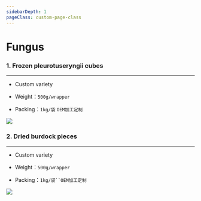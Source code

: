 ```yaml
---
sidebarDepth: 1
pageClass: custom-page-class
---
```


# Fungus

### 1. Frozen pleurotuseryngii cubes
<hr>

- Custom variety </p>
- Weight：`500g/wrapper` </p>
- Packing：`1kg/袋` `OEM加工定制`</P>

<div class="imgb" >
 <img  src="https://yuhuawebsite.oss-cn-hongkong.aliyuncs.com/V-F-1.%E5%86%B7%E5%86%BB%E6%9D%8F%E9%B2%8D%E8%8F%87%E4%B8%81-Frozen%20pleurotuseryngii%20cubes.jpg">
</div>


### 2. Dried burdock pieces
<hr>

- Custom variety</p>
- Weight：`500g/wrapper` </p>
- Packing：`1kg/袋``OEM加工定制`</P>

<div class="imgb" >
 <img  src="https://yuhuawebsite.oss-cn-hongkong.aliyuncs.com/V-F-2.%E5%B9%B2%E8%92%A1%E4%B8%9D--Dried%20burdock%20pieces.jpg">
</div>

<footBarEn></footBarEn>